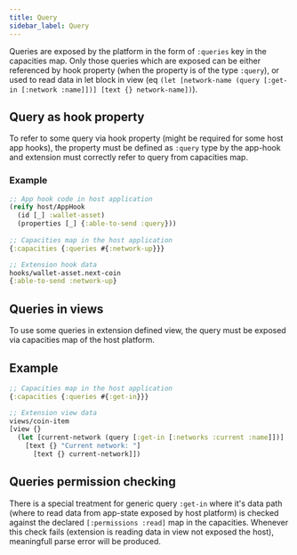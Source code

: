 ```yaml
---
title: Query
sidebar_label: Query
---
```


Queries are exposed by the platform in the form of `:queries` key in the capacities map.
Only those queries which are exposed can be either referenced by hook property (when the property is of the type `:query`),
or used to read data in let block in view (eq `(let [network-name (query [:get-in [:network :name]])] [text {} network-name])`).

## Query as hook property

To refer to some query via hook property (might be required for some host app hooks), the property must be defined as `:query` type
by the app-hook and extension must correctly refer to query from capacities map.

### Example

```clojure
;; App hook code in host application
(reify host/AppHook
  (id [_] :wallet-asset)
  (properties [_] {:able-to-send :query}))
  
;; Capacities map in the host application
{:capacities {:queries #{:network-up}}}

;; Extension hook data
hooks/wallet-asset.next-coin
{:able-to-send :network-up}
```

## Queries in views

To use some queries in extension defined view, the query must be exposed via capacities map of the host platform.

## Example

```clojure
;; Capacities map in the host application
{:capacities {:queries #{:get-in}}}

;; Extension view data
views/coin-item
[view {}
  (let [current-network (query [:get-in [:networks :current :name]])]
    [text {} "Current network: "]
      [text {} current-network]])
```

## Queries permission checking

There is a special treatment for generic query `:get-in` where it's data path (where to read data from app-state exposed by host platform)
is checked against the declared `[:permissions :read]` map in the capacities. 
Whenever this check fails (extension is reading data in view not exposed the host), meaningfull parse error will be produced.
